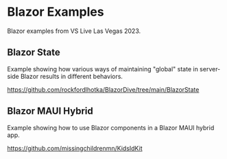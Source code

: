 # Blazor Examples

Blazor examples from VS Live Las Vegas 2023.

## Blazor State

Example showing how various ways of maintaining "global" state in server-side Blazor results in different behaviors.

https://github.com/rockfordlhotka/BlazorDive/tree/main/BlazorState

## Blazor MAUI Hybrid

Example showing how to use Blazor components in a Blazor MAUI hybrid app.

https://github.com/missingchildrenmn/KidsIdKit

